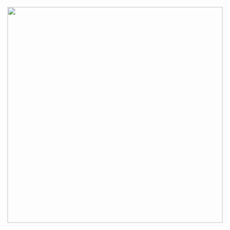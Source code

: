 <p align="center">
  <a href="https://minhyeok-rithm.tistory.com/">
    <img src="" width="500">
  </a>
</p>


<!--
**m1nnh/m1nnh** is a ✨ _special_ ✨ repository because its `README.md` (this file) appears on your GitHub profile.

Here are some ideas to get you started:

- 🔭 I’m currently working on ...
- 🌱 I’m currently learning ...
- 👯 I’m looking to collaborate on ...
- 🤔 I’m looking for help with ...
- 💬 Ask me about ...
- 📫 How to reach me: ...
- 😄 Pronouns: ...
- ⚡ Fun fact: ...
-->
